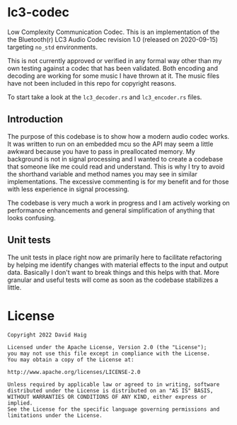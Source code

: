 # lc3-codec

Low Complexity Communication Codec. This is an implementation of the the Bluetooth(r) LC3 Audio Codec revision 1.0 (released on 2020-09-15) targeting `no_std` environments. 

This is not currently approved or verified in any formal way other than my own testing against a codec that has been validated. Both encoding and decoding are working for some music I have thrown at it. The music files have not been included in this repo for copyright reasons.

To start take a look at the `lc3_decoder.rs` and `lc3_encoder.rs` files.

## Introduction

The purpose of this codebase is to show how a modern audio codec works. It was written to run on an embedded mcu so the API may seem a little awkward because you have to pass in preallocated memory. My background is not in signal processing and I wanted to create a codebase that someone like me could read and understand. This is why I try to avoid the shorthand variable and method names you may see in similar implementations. The excessive commenting is for my benefit and for those with less experience in signal processing. 

The codebase is very much a work in progress and I am actively working on performance enhancements and general simplification of anything that looks confusing.

## Unit tests

The unit tests in place right now are primarily here to facilitate refactoring by helping me identify changes with material effects to the input and output data. Basically I don't want to break things and this helps with that. More granular and useful tests will come as soon as the codebase stabilizes a little.

# License

``` 
Copyright 2022 David Haig

Licensed under the Apache License, Version 2.0 (the "License");
you may not use this file except in compliance with the License.
You may obtain a copy of the License at:

http://www.apache.org/licenses/LICENSE-2.0

Unless required by applicable law or agreed to in writing, software
distributed under the License is distributed on an "AS IS" BASIS,
WITHOUT WARRANTIES OR CONDITIONS OF ANY KIND, either express or implied.
See the License for the specific language governing permissions and
limitations under the License.
```